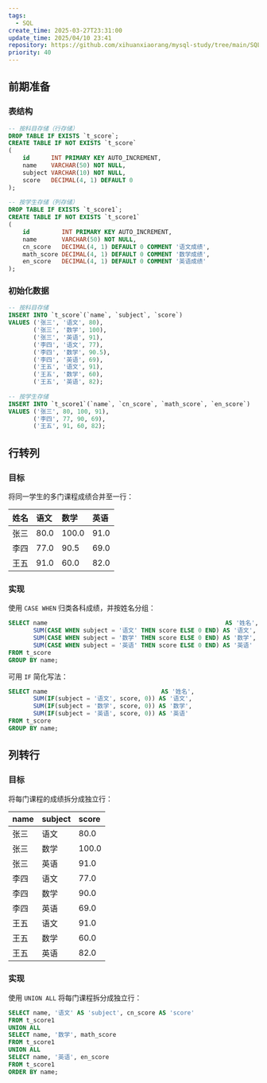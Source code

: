 ```yaml
---
tags:
  - SQL
create_time: 2025-03-27T23:31:00
update_time: 2025/04/10 23:41
repository: https://github.com/xihuanxiaorang/mysql-study/tree/main/SQL%E7%BC%96%E7%A8%8B%E6%80%9D%E6%83%B3/SQL%E6%A1%88%E4%BE%8B%E5%88%86%E6%9E%90%EF%BC%9A%E6%95%B0%E6%8D%AE%E6%8A%A5%E8%A1%A8%E8%A1%8C%E5%88%97%E8%BD%AC%E6%8D%A2
priority: 40
---
```


## 前期准备

### 表结构

```sql file:CREATE_TABLE fold
-- 按科目存储（行存储）  
DROP TABLE IF EXISTS `t_score`;  
CREATE TABLE IF NOT EXISTS `t_score`  
(  
    id      INT PRIMARY KEY AUTO_INCREMENT,  
    name    VARCHAR(50) NOT NULL,  
    subject VARCHAR(10) NOT NULL,  
    score   DECIMAL(4, 1) DEFAULT 0  
);  
  
-- 按学生存储（列存储）  
DROP TABLE IF EXISTS `t_score1`;  
CREATE TABLE IF NOT EXISTS `t_score1`  
(  
    id         INT PRIMARY KEY AUTO_INCREMENT,  
    name       VARCHAR(50) NOT NULL,  
    cn_score   DECIMAL(4, 1) DEFAULT 0 COMMENT '语文成绩',  
    math_score DECIMAL(4, 1) DEFAULT 0 COMMENT '数学成绩',  
    en_score   DECIMAL(4, 1) DEFAULT 0 COMMENT '英语成绩'  
);
```

### 初始化数据

```sql file:LOAD_DATA fold
-- 按科目存储  
INSERT INTO `t_score`(`name`, `subject`, `score`)  
VALUES ('张三', '语文', 80),  
       ('张三', '数学', 100),  
       ('张三', '英语', 91),  
       ('李四', '语文', 77),  
       ('李四', '数学', 90.5),  
       ('李四', '英语', 69),  
       ('王五', '语文', 91),  
       ('王五', '数学', 60),  
       ('王五', '英语', 82);  
  
-- 按学生存储  
INSERT INTO `t_score1`(`name`, `cn_score`, `math_score`, `en_score`)  
VALUES ('张三', 80, 100, 91),  
       ('李四', 77, 90, 69),  
       ('王五', 91, 60, 82);
```

## 行转列

### 目标

将同一学生的多门课程成绩合并至一行：

| 姓名  | 语文   | 数学    | 英语   |
| :-- | :--- | :---- | :--- |
| 张三  | 80.0 | 100.0 | 91.0 |
| 李四  | 77.0 | 90.5  | 69.0 |
| 王五  | 91.0 | 60.0  | 82.0 |

### 实现

使用 `CASE WHEN` 归类各科成绩，并按姓名分组：

```sql hl:2-4
SELECT name                                                  AS '姓名',  
       SUM(CASE WHEN subject = '语文' THEN score ELSE 0 END) AS '语文',  
       SUM(CASE WHEN subject = '数学' THEN score ELSE 0 END) AS '数学',  
       SUM(CASE WHEN subject = '英语' THEN score ELSE 0 END) AS '英语'  
FROM t_score  
GROUP BY name;
```

可用 `IF` 简化写法：

```sql hl:2-4
SELECT name                                AS '姓名',  
       SUM(IF(subject = '语文', score, 0)) AS '语文',  
       SUM(IF(subject = '数学', score, 0)) AS '数学',  
       SUM(IF(subject = '英语', score, 0)) AS '英语'  
FROM t_score  
GROUP BY name;
```

## 列转行

### 目标

将每门课程的成绩拆分成独立行：

| name | subject | score |
| :--- | :--- | :--- |
| 张三 | 语文 | 80.0 |
| 张三 | 数学 | 100.0 |
| 张三 | 英语 | 91.0 |
| 李四 | 语文 | 77.0 |
| 李四 | 数学 | 90.0 |
| 李四 | 英语 | 69.0 |
| 王五 | 语文 | 91.0 |
| 王五 | 数学 | 60.0 |
| 王五 | 英语 | 82.0 |

### 实现

使用 `UNION ALL` 将每门课程拆分成独立行：

```sql
SELECT name, '语文' AS 'subject', cn_score AS 'score'  
FROM t_score1  
UNION ALL  
SELECT name, '数学', math_score  
FROM t_score1  
UNION ALL  
SELECT name, '英语', en_score  
FROM t_score1  
ORDER BY name;
```
